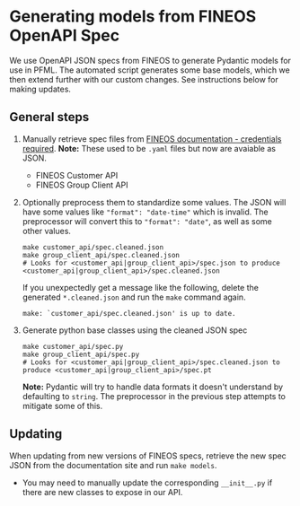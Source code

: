 # Generating models from FINEOS OpenAPI Spec

We use OpenAPI JSON specs from FINEOS to generate Pydantic models for use in PFML.  The automated script generates some base models, which we then extend further with our custom changes.  See instructions below for making updates.

## General steps

1. Manually retrieve spec files from [FINEOS documentation - credentials required](https://documentation.fineos.com/support/documentation/).  **Note:** These used to be `.yaml` files but now are avaiable as JSON.

    - FINEOS Customer API
    - FINEOS Group Client API

1. Optionally preprocess them to standardize some values.  The JSON will have some values like `"format": "date-time"` which is invalid.  The preprocessor will convert this to `"format": "date"`, as well as some other values.

    ```
    make customer_api/spec.cleaned.json
    make group_client_api/spec.cleaned.json
    # Looks for <customer_api|group_client_api>/spec.json to produce <customer_api|group_client_api>/spec.cleaned.json
    ```

   If you unexpectedly get a message like the following, delete the generated `*.cleaned.json` and run the `make` command again.
   
      ```
      make: `customer_api/spec.cleaned.json' is up to date.
      ```

1. Generate python base classes using the cleaned JSON spec

    ```
    make customer_api/spec.py
    make group_client_api/spec.py
   # Looks for <customer_api|group_client_api>/spec.cleaned.json to produce <customer_api|group_client_api>/spec.pt
    ```
   
    **Note:** Pydantic will try to handle data formats it doesn't understand by defaulting to `string`.  The preprocessor in the previous step attempts to mitigate some of this.
   
## Updating

When updating from new versions of FINEOS specs, retrieve the new spec JSON from the documentation site and run `make models`.

- You may need to manually update the corresponding `__init__.py` if there are new classes to expose in our API.
